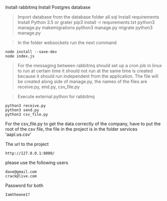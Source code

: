 Install rabbitmq 
Install Postgres database 
>Import database from the database folder all.sql
>Install requirements
>Install Python 3.5 or grater
>pip3 install -r requirements.txt
>python3 manage.py makemigrations
>python3 manage.py migrate
>python3 manage.py

>In the folder websockets run the next command
```
node install --save-dev
node index.js
```

>For the messaging between rabbitmq should set up a cron job in linux to run at certain time it should not run at the same time is created because it should run independent from the application.
The file will be created along side of manage.py, the names of the files are receive.py, end.py, csv_file.py

>Execute external python for rabbitmq
```
python3 receive.py
python3 send.py
python3 csv_file.py
```

For the csv_file.py to get the data correctly of the company, have to put the root of the csv file, the file in the project 
is in the folder services  'aapl.us.csv'

The url to the project 
```
http://127.0.0.1:8000/
```

please use the following users
```
dave@gmail.com
crack@live.com
```

Password  for both
```
Iamtheone1?
```

